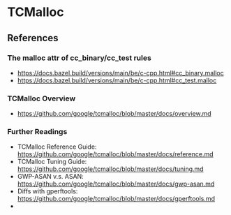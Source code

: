 # TCMalloc

## References

### The malloc attr of cc_binary/cc_test rules
- https://docs.bazel.build/versions/main/be/c-cpp.html#cc_binary.malloc
- https://docs.bazel.build/versions/main/be/c-cpp.html#cc_test.malloc

### TCMalloc Overview
- https://github.com/google/tcmalloc/blob/master/docs/overview.md

### Further Readings
- TCMalloc Reference Guide: https://github.com/google/tcmalloc/blob/master/docs/reference.md
- TCMalloc Tuning Guide:    https://github.com/google/tcmalloc/blob/master/docs/tuning.md
- GWP-ASAN v.s. ASAN:       https://github.com/google/tcmalloc/blob/master/docs/gwp-asan.md
- Diffs with gperftools:    https://github.com/google/tcmalloc/blob/master/docs/gperftools.md
-
